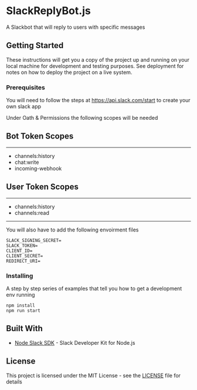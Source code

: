 # SlackReplyBot.js

A Slackbot that will reply to users with specific messages


## Getting Started

These instructions will get you a copy of the project up and running on your local machine for development and testing purposes. See deployment for notes on how to deploy the project on a live system.

### Prerequisites

You will need to follow the steps at https://api.slack.com/start to create your own slack app

Under Oath & Permissions the following scopes will be needed

## Bot Token Scopes
___
- channels:history
- chat:write
- incoming-webhook
## User Token Scopes
___
- channels:history
- channels:read
___

You will also have to add the following envoirment files
```
SLACK_SIGNING_SECRET=
SLACK_TOKEN=
CLIENT_ID=
CLIENT_SECRET=
REDIRECT_URI=
```

### Installing

A step by step series of examples that tell you how to get a development env running


```
npm install
npm run start
```

## Built With

* [Node Slack SDK](https://github.com/slackapi/node-slack-sdk) - Slack Developer Kit for Node.js

## License

This project is licensed under the MIT License - see the [LICENSE](LICENSE) file for details